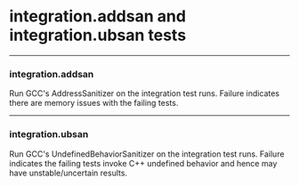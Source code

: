 # integration.addsan and integration.ubsan tests

-----
### integration.addsan
Run GCC's AddressSanitizer on the integration test runs. Failure indicates there are memory issues with the failing tests.


-----
### integration.ubsan
Run GCC's UndefinedBehaviorSanitizer on the integration test runs. Failure indicates the failing tests invoke C++ undefined behavior and hence may have unstable/uncertain results.
